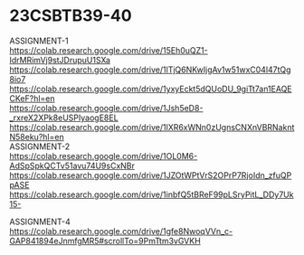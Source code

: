 # 23CSBTB39-40
ASSIGNMENT-1   
https://colab.research.google.com/drive/15Eh0uQZ1-IdrMRimVj9stJDrupuU1SXa
https://colab.research.google.com/drive/1lTjQ6NKwIjgAv1w51wxC04l47tQg8io7
https://colab.research.google.com/drive/1yxyEckt5dQUoDU_9giTt7an1EAQECKeF?hl=en  
https://colab.research.google.com/drive/1Jsh5eD8-_rxreX2XPk8eUSPIyaogE8EL
https://colab.research.google.com/drive/1lXR6xWNn0zUgnsCNXnVBRNakntN58eku?hl=en  
ASSIGNMENT-2   
https://colab.research.google.com/drive/1OL0M6-AdSpSpkQCTv51avu74U9sCxNBr
https://colab.research.google.com/drive/1JZOtWPtVrS2OPrP7RjoIdn_zfuQPpASE
https://colab.research.google.com/drive/1inbfQ5tBReF99pLSryPitL_DDy7Uk15-

ASSIGNMENT-4
https://colab.research.google.com/drive/1gfe8NwoqVVn_c-GAP841894eJnmfgMR5#scrollTo=9PmTtm3vGVKH
